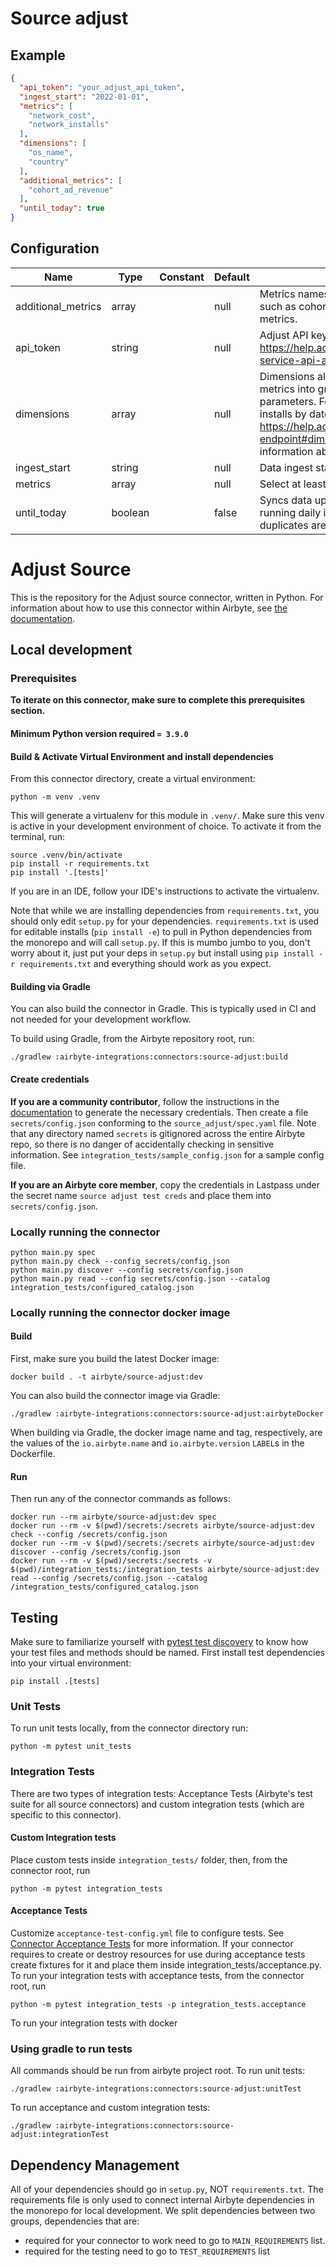 # Source adjust

## Example
```json
{
  "api_token": "your_adjust_api_token",
  "ingest_start": "2022-01-01",
  "metrics": [
    "network_cost",
    "network_installs"
  ],
  "dimensions": [
    "os_name",
    "country"
  ],
  "additional_metrics": [
    "cohort_ad_revenue"
  ],
  "until_today": true
}
```

## Configuration
| Name | Type | Constant | Default | Description |
| --- | --- | --- | --- | --- |
|additional_metrics|array||null|Metrics names that are not pre-defined, such as cohort metrics or app specific metrics.|
|api_token|string||null|Adjust API key, see https://help.adjust.com/en/article/report-service-api-authentication|
|dimensions|array||null|Dimensions allow a user to break down metrics into groups using one or several parameters. For example, the number of installs by date, country and network. See https://help.adjust.com/en/article/reports-endpoint#dimensions for more information about the dimensions.|
|ingest_start|string||null|Data ingest start date.|
|metrics|array||null|Select at least one metric to query.|
|until_today|boolean||false|Syncs data up until today. Useful when running daily incremental syncs, and duplicates are not desired.|

# Adjust Source

This is the repository for the Adjust source connector, written in Python.
For information about how to use this connector within Airbyte, see [the documentation](https://docs.airbyte.io/integrations/sources/adjust).

## Local development

### Prerequisites
**To iterate on this connector, make sure to complete this prerequisites section.**

#### Minimum Python version required `= 3.9.0`

#### Build & Activate Virtual Environment and install dependencies
From this connector directory, create a virtual environment:
```
python -m venv .venv
```

This will generate a virtualenv for this module in `.venv/`. Make sure this venv is active in your
development environment of choice. To activate it from the terminal, run:
```
source .venv/bin/activate
pip install -r requirements.txt
pip install '.[tests]'
```
If you are in an IDE, follow your IDE's instructions to activate the virtualenv.

Note that while we are installing dependencies from `requirements.txt`, you should only edit `setup.py` for your dependencies. `requirements.txt` is
used for editable installs (`pip install -e`) to pull in Python dependencies from the monorepo and will call `setup.py`.
If this is mumbo jumbo to you, don't worry about it, just put your deps in `setup.py` but install using `pip install -r requirements.txt` and everything
should work as you expect.

#### Building via Gradle
You can also build the connector in Gradle. This is typically used in CI and not needed for your development workflow.

To build using Gradle, from the Airbyte repository root, run:
```
./gradlew :airbyte-integrations:connectors:source-adjust:build
```

#### Create credentials
**If you are a community contributor**, follow the instructions in the [documentation](https://docs.airbyte.io/integrations/sources/adjust)
to generate the necessary credentials. Then create a file `secrets/config.json` conforming to the `source_adjust/spec.yaml` file.
Note that any directory named `secrets` is gitignored across the entire Airbyte repo, so there is no danger of accidentally checking in sensitive information.
See `integration_tests/sample_config.json` for a sample config file.

**If you are an Airbyte core member**, copy the credentials in Lastpass under the secret name `source adjust test creds`
and place them into `secrets/config.json`.

### Locally running the connector
```
python main.py spec
python main.py check --config secrets/config.json
python main.py discover --config secrets/config.json
python main.py read --config secrets/config.json --catalog integration_tests/configured_catalog.json
```

### Locally running the connector docker image

#### Build
First, make sure you build the latest Docker image:
```
docker build . -t airbyte/source-adjust:dev
```

You can also build the connector image via Gradle:
```
./gradlew :airbyte-integrations:connectors:source-adjust:airbyteDocker
```
When building via Gradle, the docker image name and tag, respectively, are the values of the `io.airbyte.name` and `io.airbyte.version` `LABEL`s in
the Dockerfile.

#### Run
Then run any of the connector commands as follows:
```
docker run --rm airbyte/source-adjust:dev spec
docker run --rm -v $(pwd)/secrets:/secrets airbyte/source-adjust:dev check --config /secrets/config.json
docker run --rm -v $(pwd)/secrets:/secrets airbyte/source-adjust:dev discover --config /secrets/config.json
docker run --rm -v $(pwd)/secrets:/secrets -v $(pwd)/integration_tests:/integration_tests airbyte/source-adjust:dev read --config /secrets/config.json --catalog /integration_tests/configured_catalog.json
```
## Testing
Make sure to familiarize yourself with [pytest test discovery](https://docs.pytest.org/en/latest/goodpractices.html#test-discovery) to know how your test files and methods should be named.
First install test dependencies into your virtual environment:
```
pip install .[tests]
```
### Unit Tests
To run unit tests locally, from the connector directory run:
```
python -m pytest unit_tests
```

### Integration Tests
There are two types of integration tests: Acceptance Tests (Airbyte's test suite for all source connectors) and custom integration tests (which are specific to this connector).
#### Custom Integration tests
Place custom tests inside `integration_tests/` folder, then, from the connector root, run
```
python -m pytest integration_tests
```
#### Acceptance Tests
Customize `acceptance-test-config.yml` file to configure tests. See [Connector Acceptance Tests](https://docs.airbyte.io/connector-development/testing-connectors/connector-acceptance-tests-reference) for more information.
If your connector requires to create or destroy resources for use during acceptance tests create fixtures for it and place them inside integration_tests/acceptance.py.
To run your integration tests with acceptance tests, from the connector root, run
```
python -m pytest integration_tests -p integration_tests.acceptance
```
To run your integration tests with docker

### Using gradle to run tests
All commands should be run from airbyte project root.
To run unit tests:
```
./gradlew :airbyte-integrations:connectors:source-adjust:unitTest
```
To run acceptance and custom integration tests:
```
./gradlew :airbyte-integrations:connectors:source-adjust:integrationTest
```

## Dependency Management
All of your dependencies should go in `setup.py`, NOT `requirements.txt`. The requirements file is only used to connect internal Airbyte dependencies in the monorepo for local development.
We split dependencies between two groups, dependencies that are:
* required for your connector to work need to go to `MAIN_REQUIREMENTS` list.
* required for the testing need to go to `TEST_REQUIREMENTS` list
